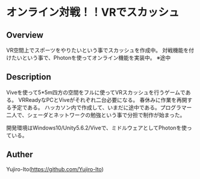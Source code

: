 # オンライン対戦！！VRでスカッシュ

## Overview
VR空間上でスポーツをやりたいという事でスカッシュを作成中。
対戦機能を付けたいという事で、Photonを使ってオンライン機能を実装中。
※途中

## Description
Viveを使って5*5m四方の空間をフルに使ってVRスカッシュを行うゲームである。
VRReadyなPCとViveがそれぞれ二台必要になる。
春休みに作業を再開する予定である。
ハッカソン内で作成して、いまだに途中である。プログラマー二人で、シェーダとネットワークの勉強という事で分担で制作が始まった。

開発環境はWindows10/Unity5.6.2/Viveで、ミドルウェアとしてPhotonを使っている。

## Auther
Yujiro-Ito(https://github.com/Yujiro-Ito)
